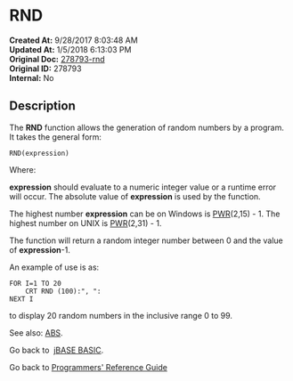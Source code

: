 # RND

**Created At:** 9/28/2017 8:03:48 AM  
**Updated At:** 1/5/2018 6:13:03 PM  
**Original Doc:** [278793-rnd](https://docs.jbase.com/36868-jbase-basic/278793-rnd)  
**Original ID:** 278793  
**Internal:** No  

## Description

The **RND** function allows the generation of random numbers by a program. It takes the general form:

```
RND(expression)
```

Where:

**expression** should evaluate to a numeric integer value or a runtime error will occur. The absolute value of **expression** is used by the function.

The highest number **expression** can be on Windows is [PWR](./../pwr)(2,15) - 1. The highest number on UNIX is [PWR](./../pwr)(2,31) - 1.

The function will return a random integer number between 0 and the value of **expression**-1.

An example of use is as:

```
FOR I=1 TO 20
    CRT RND (100):", ":
NEXT I
```

to display 20 random numbers in the inclusive range 0 to 99.

See also: [ABS](./../abs).

Go back to  [jBASE BASIC](./../jbase-basic-programmers-reference-guide).

Go back to [Programmers' Reference Guide](./../../reference-guides/jbc/README.md)

  
<PageFooter />
